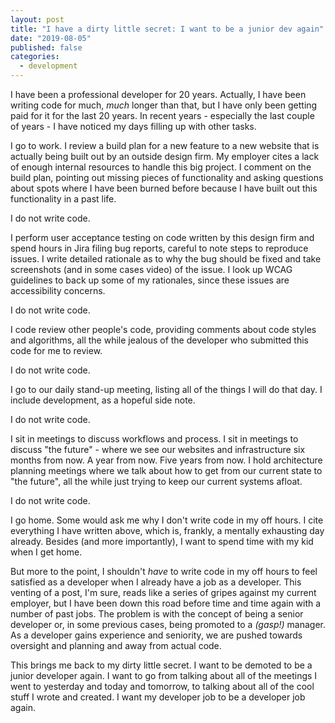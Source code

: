 ```yaml
---
layout: post
title: "I have a dirty little secret: I want to be a junior dev again"
date: "2019-08-05"
published: false
categories:
  - development
---
```


I have been a professional developer for 20 years. Actually, I have been writing code for much, _much_ longer than that, but I have only been getting paid for it for the last 20 years. In recent years - especially the last couple of years - I have noticed my days filling up with other tasks.

I go to work. I review a build plan for a new feature to a new website that is actually being built out by an outside design firm. My employer cites a lack of enough internal resources to handle this big project. I comment on the build plan, pointing out missing pieces of functionality and asking questions about spots where I have been burned before because I have built out this functionality in a past life.

I do not write code.

I perform user acceptance testing on code written by this design firm and spend hours in Jira filing bug reports, careful to note steps to reproduce issues. I write detailed rationale as to why the bug should be fixed and take screenshots (and in some cases video) of the issue. I look up WCAG guidelines to back up some of my rationales, since these issues are accessibility concerns.

I do not write code.

I code review other people's code, providing comments about code styles and algorithms, all the while jealous of the developer who submitted this code for me to review.

I do not write code.

I go to our daily stand-up meeting, listing all of the things I will do that day. I include development, as a hopeful side note.

I do not write code.

I sit in meetings to discuss workflows and process. I sit in meetings to discuss "the future" - where we see our websites and infrastructure six months from now. A year from now. Five years from now. I hold architecture planning meetings where we talk about how to get from our current state to "the future", all the while just trying to keep our current systems afloat.

I do not write code.

I go home. Some would ask me why I don't write code in my off hours. I cite everything I have written above, which is, frankly, a mentally exhausting day already. Besides (and more importantly), I want to spend time with my kid when I get home.

But more to the point, I shouldn't _have_ to write code in my off hours to feel satisfied as a developer when I already have a job as a developer. This venting of a post, I'm sure, reads like a series of gripes against my current employer, but I have been down this road before time and time again with a number of past jobs. The problem is with the concept of being a senior developer or, in some previous cases, being promoted to a _(gasp!)_ manager. As a developer gains experience and seniority, we are pushed towards oversight and planning and away from actual code. 

This brings me back to my dirty little secret. I want to be demoted to be a junior developer again. I want to go from talking about all of the meetings I went to yesterday and today and tomorrow, to talking about all of the cool stuff I wrote and created. I want my developer job to be a developer job again.
